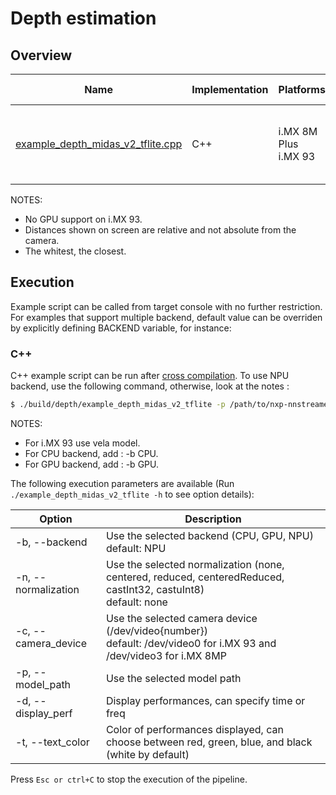 # Depth estimation

## Overview
Name | Implementation | Platforms | Model | ML engine | Backend | Features
--- | --- | --- | --- | --- | --- | ---
[example_depth_midas_v2_tflite.cpp](./cpp/example_depth_midas_v2_tflite.cpp) | C++ | i.MX 8M Plus <br> i.MX 93 | Midas v2 | TFLite | NPU (default)<br>GPU<br>CPU<br> | camera<br>gst-launch<br>custom C++ decoding

NOTES:
* No GPU support on i.MX 93.
* Distances shown on screen are relative and not absolute from the camera.
* The whitest, the closest.

## Execution
Example script can be called from target console with no further restriction. For examples that support multiple backend, default value can be overriden by explicitly defining BACKEND variable, for instance:
### C++
C++ example script can be run after [cross compilation](../). To use NPU backend, use the following command, otherwise, look at the notes :
```bash
$ ./build/depth/example_depth_midas_v2_tflite -p /path/to/nxp-nnstreamer-examples/downloads/models/depth/midas_2_1_small_int8_quant.tflite
```
NOTES:
* For i.MX 93 use vela model.
* For CPU backend, add : -b CPU.
* For GPU backend, add : -b GPU.

The following execution parameters are available (Run ``` ./example_depth_midas_v2_tflite -h``` to see option details):

Option | Description
--- | ---
-b, --backend | Use the selected backend (CPU, GPU, NPU)<br> default: NPU
-n, --normalization | Use the selected normalization (none, centered, reduced, centeredReduced, castInt32, castuInt8)<br> default: none
-c, --camera_device | Use the selected camera device (/dev/video{number})<br>default: /dev/video0 for i.MX 93 and /dev/video3 for i.MX 8MP
-p, --model_path | Use the selected model path
-d, --display_perf |Display performances, can specify time or freq
-t, --text_color | Color of performances displayed, can choose between red, green, blue, and black (white by default)

Press ```Esc or ctrl+C``` to stop the execution of the pipeline.